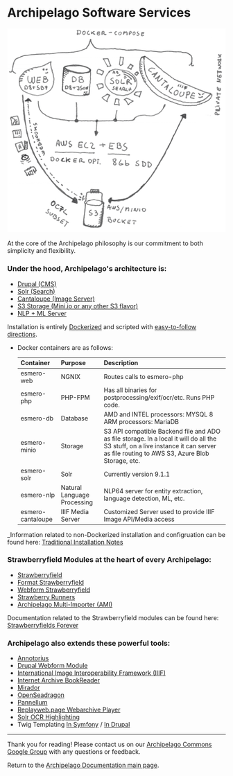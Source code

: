 # Archipelago Software Services

![ADOlife](images/architecture_white_background.png)

At the core of the Archipelago philosophy is our commitment to both simplicity and flexibility.

### Under the hood, Archipelago's architecture is:

- [Drupal (CMS)](https://www.drupal.org/)
- [Solr (Search)](https://lucene.apache.org/solr/)
- [Cantaloupe (Image Server)](https://cantaloupe-project.github.io/)
- [S3 Storage (Mini.io or any other S3 flavor)](https://min.io/)
- [NLP + ML Server](https://github.com/esmero/nlpserver-fasttext)

Installation is entirely [Dockerized](https://www.docker.com) and scripted with [easy-to-follow directions](archipelago-deployment-readme.md).

* Docker containers are as follows:

  Container | Purpose | Description
  --- | --- | ---
  esmero-web | NGNIX | Routes calls to esmero-php
  esmero-php | PHP-FPM | Has all binaries for postprocessing/exif/ocr/etc. Runs PHP code. 
  esmero-db | Database | AMD and INTEL processors: MYSQL 8<br />ARM processors: MariaDB 
  esmero-minio | Storage                     | S3 API compatible Backend file and ADO as file storage. In a local it will do all the S3 stuff, on a live instance it can server as file routing to AWS S3, Azure Blob Storage, etc. 
  esmero-solr | Solr |Currently version 9.1.1
  esmero-nlp | Natural Language Processing | NLP64 server for entity extraction, language detection, ML, etc.
  esmero-cantaloupe | IIIF Media Server| Customized Server used to provide IIIF Image API/Media access 

_Information related to non-Dockerized installation and configruation can be found here: [Traditional Installation Notes](traditional-install.md)

### Strawberryfield Modules at the heart of every Archipelago:

- [Strawberryfield](https://github.com/esmero/strawberryfield)
- [Format Strawberryfield](https://github.com/esmero/format_strawberryfield)
- [Webform Strawberryfield](https://github.com/esmero/webform_strawberryfield)
- [Strawberry Runners](https://github.com/esmero/strawberry_runners)
- [Archipelago Multi-Importer (AMI)](https://github.com/esmero/ami)

Documentation related to the Strawberryfield modules can be found here: [Strawberryfields Forever](strawberryfields.md)

### Archipelago also extends these powerful tools:

- [Annotorius](https://github.com/recogito/annotorious)
- [Drupal Webform Module](https://www.drupal.org/project/webform)
- [International Image Interoperability Framework (IIIF)](https://iiif.io/)
- [Internet Archive BookReader](https://github.com/internetarchive/bookreader)
- [Mirador](https://projectmirador.org)
- [OpenSeadragon](https://openseadragon.github.io)
- [Pannellum](https://github.com/mpetroff/pannellum)
- [Replayweb.page Webarchive Player](https://github.com/webrecorder/replayweb.page)
- [Solr OCR Highlighting](https://github.com/dbmdz/solr-ocrhighlighting)
- Twig Templating [In Symfony](https://twig.symfony.com) / [In Drupal](https://www.drupal.org/docs/theming-drupal/twig-in-drupal)

___

Thank you for reading! Please contact us on our [Archipelago Commons Google Group](https://groups.google.com/forum/#!forum/archipelago-commons) with any questions or feedback.

Return to the [Archipelago Documentation main page](index.md).
